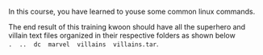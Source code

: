 In this course, you have learned to youse some common linux commands.  

The end result of this training kwoon should have all the superhero and villain text files organized in their respective folders as shown below  
`.  ..  dc  marvel  villains  villains.tar`.

